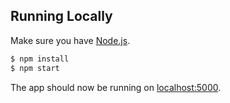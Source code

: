 ## Running Locally

Make sure you have [Node.js](http://nodejs.org/).

```sh
$ npm install
$ npm start
```

The app should now be running on [localhost:5000](http://localhost:5000/).
